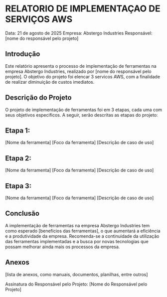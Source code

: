 # RELATORIO DE IMPLEMENTAÇAO DE SERVIÇOS AWS

Data: 21 de agosto de 2025
Empresa: Abstergo Industries
Responsável: [nome do responsável pelo projeto]

## Introdução
Este relatório apresenta o processo de implementação de ferramentas na empresa Abstergo Industries, realizado por
[nome do responsável pelo projeto]. O objetivo do projeto foi elencar 3 servicos AWS, com a finalidade de realizar diminuição de custos imediatos.

## Descrição do Projeto
O projeto de implementação de ferramentas foi em 3 etapas, cada uma com seus objetivos especificos. A seguir, serão descritas as etapas do projeto:

## Etapa 1:
[Nome da ferramenta]
[Foco da ferramenta]
[Descrição de caso de uso]

## Etapa 2:
[Nome da ferramenta]
[Foco da ferramenta]
[Descrição de caso de uso]

## Etapa 3:
[Nome da ferramenta]
[Foco da ferramenta]
[Descrição de caso de uso]

## Conclusão
A implementação de ferramentas na empresa Abstergo Industries tem como esperado [benefícios das ferramentas], o que aumentará a eficiência e a produtividade da empresa. Recomenda-se a continuidade da utilização das ferramentas implementadas e a busca por novas tecnologias que possam melhorar ainda mais os processos da empresa.

## Anexos

[lista de anexos, como manuais, documentos, planilhas, entre outros]

Assinatura do Responsável pelo Projeto:
[Nome do Responsável pelo Projeto]